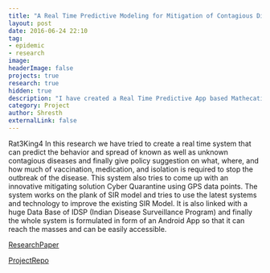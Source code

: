 ```yaml
---
title: "A Real Time Predictive Modeling for Mitigation of Contagious Disease"
layout: post
date: 2016-06-24 22:10
tag: 
- epidemic
- research
image: 
headerImage: false
projects: true
research: true
hidden: true 
description: "I have created a Real Time Predictive App based Mathecatical Modeling to create a complete Survillience of contagious Diseases"
category: Project
author: Shresth
externalLink: false
---
```

Rat3King4
In this research we have tried to create a real time system that can predict the behavior and spread of known as well as unknown contagious diseases and finally give policy suggestion on what, where, and how much of vaccination, medication, and isolation is required to stop the outbreak of the disease. This system also tries to come up with an innovative mitigating solution Cyber Quarantine using GPS data points. The system works on the plank of SIR model and tries to use the latest systems and technology to improve the existing SIR Model. It is also linked with a huge Data Base of IDSP (Indian Disease Surveillance Program) and finally the whole system is formulated in form of an Android App so that it can reach the masses and can be easily accessible.

[ResearchPaper](https://github.com/shresthagrawal/A-Real-Time-Predictive-modelling-to-mitigate-contagious-diseases/blob/master/ResearchPaper.pdf)

[ProjectRepo](https://github.com/shresthagrawal/A-Real-Time-Predictive-modelling-to-mitigate-contagious-diseases)